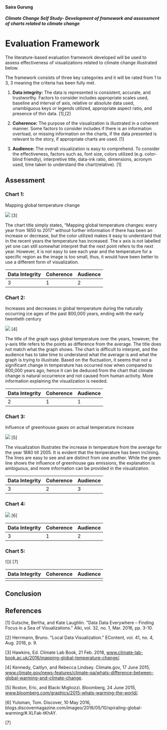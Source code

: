#### Saira Gurung
##### Climate Change Self Study- Development of framework and assessment of charts related to climate change

# **Evaluation Framework**

The literature-based evaluation framework developed will be used to assess effectiveness of visualizations related to climate change illustrated below.

The framework consists of three key categories and it will be rated from 1 to 3, 3 meaning the criteria has been fully met.

1. **Data integrity:** The data is represented is consistent, accurate, and trustworthy. Factors to consider includes appropriate scales used, baseline and interval of axis, relative or absolute data used, unambiguous keys or legends utilized, appropriate aspect ratio, and presence of thin data. [1],[2]

2. **Coherence:** The purpose of the visualization is illustrated in a coherent manner. Some factors to consider includes if there is an information overload, or missing information on the charts, if the data presented is relevant to the story, if appropriate charts are used. [1]

3. **Audience:** The overall visualization is easy to comprehend. To consider the effectiveness, factors such as, font size, colors utilized (e.g. color-blind friendly), interpretive title, data-ink ratio, dimensions, acronym used, time taken to understand the chart(relative). [1]

## Assessment
### Chart 1: 
Mapping global temperature change

![](https://github.com/syragrg/ClimateChange-SelfStudyProject/blob/master/ChartsAssessed/chart1.png?raw=true)
[3]


The chart title simply states, “Mapping global temperature changes: every year from 1850 to 2017” without further information if there has been an increase or decrease, but the color utilized makes it easy to understand that in the recent years the temperature has increased. The x axis is not labelled yet one can still somewhat interpret that the next point refers to the next year. However, it is not easy to see each year and the temperature for a specific region as the image is too small, thus, it would have been better to use a different form of visualization.




Data Integrity | Coherence| Audience
------------ | ------------- | -------------
 3 | 1 | 2
 
 
### Chart 2:
Increases and decreases in global temperature during the naturally occurring ice ages of the past 800,000 years, ending with the early twentieth century

![](https://github.com/syragrg/ClimateChange-SelfStudyProject/blob/master/ChartsAssessed/chart%202.png?raw=true)
[4]
 
The title of the graph says global temperature over the years, however, the y-axis title refers to the points as difference from the average. The title does not match what the graph shows. The chart is difficult to interpret, and the audience has to take time to understand what the average is and what the graph is trying to illustrate. Based on the fluctuation, it seems that not a significant change in temperature has occurred now when compared to 800,000 years ago, hence it can be deduced from the chart that climate change is natural occurrence and not caused from human activity. More information explaining the visualization is needed.
 
 Data Integrity | Coherence| Audience
------------ | ------------- | -------------
 2 | 1 | 1

### Chart 3:
Influence of greenhouse gases on actual temperature increase

![](https://github.com/syragrg/ClimateChange-SelfStudyProject/blob/master/ChartsAssessed/chart3.png?raw=true)
[5]

The visualization illustrates the increase in temperature from the average for the year 1880 till 2005. It is evident that the temperature has been inclining. The lines are easy to see and are distinct from one another. While the green line shows the influence of greenhouse gas emissions, the explanation is ambiguous, and more information can be provided in the visualization. 

Data Integrity | Coherence| Audience
------------ | ------------- | -------------
 3 | 2 | 3

### Chart 4:

![](https://github.com/syragrg/ClimateChange-SelfStudyProject/blob/master/ChartsAssessed/chart%204.png?raw=true)
[6]



Data Integrity | Coherence| Audience
------------ | ------------- | -------------
 3 | 1 | 2

### Chart 5:

![](
[7]

Data Integrity | Coherence| Audience
------------ | ------------- | -------------
  |  | 

## Conclusion


## References


[1] Gutsche, Bertha, and Kate Laughlin. "Data Data Everywhere – Finding Focus in a Sea of Visualizations." Alki, vol. 32, no. 1, Mar. 2016, pp. 3-10.

[2] Herrmann, Bruno. "Local Data Visualization." EContent, vol. 41, no. 4, Aug. 2018, p. 9.

[3] Hawkins, Ed. Climate Lab Book, 21 Feb. 2018, www.climate-lab-book.ac.uk/2016/mapping-global-temperature-change/.

[4] Kennedy, Caitlyn, and Rebecca Lindsey. Climate.gov, 17 June 2015, www.climate.gov/news-features/climate-qa/whats-difference-between-global-warming-and-climate-change.

[5] Roston, Eric, and Blacki Migliozzi. Bloomberg, 24 June 2015, www.bloomberg.com/graphics/2015-whats-warming-the-world/.

[6] Yulsman, Tom. Discover, 10 May 2016, blogs.discovermagazine.com/imageo/2016/05/10/spiraling-global-warming/#.XLFak-tKhAY.

[7]




